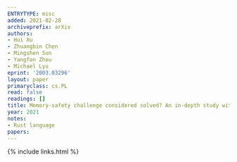 ```yaml
---
ENTRYTYPE: misc
added: 2021-02-28
archiveprefix: arXiv
authors:
- Hui Xu
- Zhuangbin Chen
- Mingshen Sun
- Yangfan Zhou
- Michael Lyu
eprint: '2003.03296'
layout: paper
primaryclass: cs.PL
read: false
readings: []
title: Memory-safety challenge considered solved? An in-depth study with all Rust CVEs
year: 2021
notes:
- Rust language
papers:
---
```

{% include links.html %}
